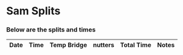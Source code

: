 # Sam Splits 



### Below are the splits and times

|Date|Time|Temp Bridge|nutters|Total Time|Notes|
|---|---|---|---|---|---|  